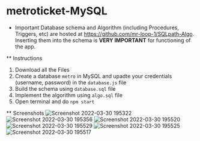 # metroticket-MySQL

* Important
Database schema and Algorithm (including Procedures, Triggers, etc) are hosted at https://github.com/mr-loop-1/SQLpath-Algo. Inserting them into the schema is **VERY IMPORTANT** for functioning of the app.

** Instructions
1. Download all the Files
2. Create a database `metro` in MySQL and upadte your credentials (username, password) in the `database.js` file
3. Build the schema using `database.sql` file
4. Implement the algorithm using `algo.sql` file
5. Open terminal and do `npm start`


** Screenshots
![Screenshot 2022-03-30 195322](https://user-images.githubusercontent.com/62374784/160860682-e14bab9e-439e-4685-920d-f88bbd4876c3.png)
![Screenshot 2022-03-30 195356](https://user-images.githubusercontent.com/62374784/160860699-e099380e-29c8-4c8d-b3d1-31b84636bf44.png)
![Screenshot 2022-03-30 195520](https://user-images.githubusercontent.com/62374784/160860714-19776f2e-9a12-4fde-81ef-c18861b9a94c.png)
![Screenshot 2022-03-30 195529](https://user-images.githubusercontent.com/62374784/160860759-11215901-dfb3-434a-8f7b-fafff8c8f3b7.png)
![Screenshot 2022-03-30 195525](https://user-images.githubusercontent.com/62374784/160860776-142cb52e-8252-4fd8-b44d-58d9539955ea.png)
![Screenshot 2022-03-30 195517](https://user-images.githubusercontent.com/62374784/160860790-7c68b5be-a973-47cc-9f05-d2bdf9145ba8.png)

